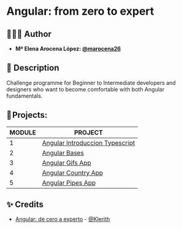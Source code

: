 # Angular: from zero to expert

## 👩🏻‍💻 Author 

- **Mª Elena Arocena López: [@marocena26](https://github.com/marocena26)**

## 👾 Description 

Challenge programme for Beginner to Intermediate developers and designers who want to become comfortable with both Angular fundamentals.

## 💽 Projects:

| MODULE | PROJECT |
|----------|----------|
| 1 | [Angular Introduccion Typescript](https://github.com/marocena26/angular-introduccion-typescript-practise)|
| 2 | [Angular Bases](https://github.com/marocena26/angular-bases-practise)|
| 3 | [Angular Gifs App](https://github.com/marocena26/angular-gifs-app)|
| 4 | [Angular Country App](https://github.com/marocena26/angular-country-app/tree/main)|
| 5 | [Angular Pipes App](https://github.com/marocena26/pipes-app)|




## ✨ Credits

- [Angular: de cero a experto](https://www.udemy.com/course/angular-fernando-herrera/) - [@Klerith](https://github.com/Klerith)
